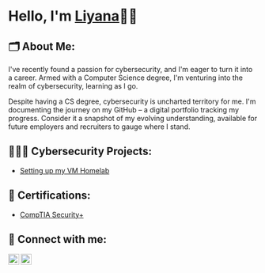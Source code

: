 # Hello, I'm [Liyana](https://github.com/liyanahazizun)👋🏼

## 🗂️ About Me:
I've recently found a passion for cybersecurity, and I'm eager to turn it into a career. Armed with a Computer Science degree, I'm venturing into the realm of cybersecurity, learning as I go.

Despite having a CS degree, cybersecurity is uncharted territory for me. I'm documenting the journey on my GitHub – a digital portfolio tracking my progress. Consider it a snapshot of my evolving understanding, available for future employers and recruiters to gauge where I stand.

## 👩🏻‍💻 Cybersecurity Projects:
- [Setting up my VM Homelab](https://github.com/liyanahazizun/VM-basics)

## 📄 Certifications:
- [CompTIA Security+](https://www.credly.com/badges/0b26182f-7385-42bf-9ec2-c075b82c065e/public_url)

## 🔗 Connect with me:

[<img align="left" width="22px" src="https://i.stack.imgur.com/gVE0j.png" alt="linkedin" />][linkedin]
[<img align="left" width="22px" img src="https://img.icons8.com/color/48/gmail-new.png" alt="email" />][email]

[linkedin]: https://www.linkedin.com/in/liyanahazizun
[email]: mailto:myemailaddress@gmail.com
